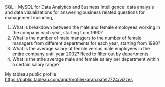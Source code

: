 SQL - MySQL for Data Analytics and Business Intelligence: data analysis and data visualizations for answering business related questions for management including,

1. What is breakdown between the male and female employees working in the company each year, starting from 1990?
2. What is the number of male managers to the number of female managers from different departments for each year, starting from 1990?
3. What is the average salary of female versus male employees in the entire company until year 2002? Need to filter out by departments.
4. What is the athe average male and female salary per department within a certain salary range?


  My tableau public profile
https://public.tableau.com/app/profile/karan.patel2724/vizzes
